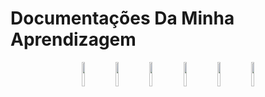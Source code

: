 <h1>Documentações Da Minha Aprendizagem</h1>

<div align="center">
    <a href="https://github.com/josefabriciofigueiredo/DocumentacaoProgramacao/raw/main/CSS.pdf"><img src="https://user-images.githubusercontent.com/81711708/172276833-e524b384-7bd2-4599-8601-cbe38ef21083.png" width="10%"></a>
    <a href="https://github.com/josefabriciofigueiredo/DocumentacaoProgramacao/raw/main/HTML.pdf"><img src="https://user-images.githubusercontent.com/81711708/172276836-39e14fcb-3296-47c5-ba72-d2dfa40418eb.png" width="10%"></a>
    <a href="https://github.com/josefabriciofigueiredo/DocumentacaoProgramacao/raw/main/PHP.pdf"><img src="https://user-images.githubusercontent.com/81711708/172276837-efb9b8af-b623-40c3-b6b5-93f12e3664e5.png" width="10%"></a>
    <a href="https://github.com/josefabriciofigueiredo/DocumentacaoProgramacao/raw/main/MYSQL.pdf"><img src="https://user-images.githubusercontent.com/81711708/172276838-8595a83e-5a55-4cf0-995d-cc4d54a0ff93.png" width="10%"></a>
    <a href="https://github.com/josefabriciofigueiredo/DocumentacaoProgramacao/raw/main/JAVASCRIPT.pdf"><img src="https://user-images.githubusercontent.com/81711708/172276839-56328a0f-1d82-43db-abbe-fc18ca6aa27c.png" width="10%"></a>
    <a href="https://github.com/josefabriciofigueiredo/Documentacao-Programacao/raw/a40dfb489352276b625a5535ddeeb12745057db0/PYTHON.pdf"><img src="https://user-images.githubusercontent.com/81711708/172404096-a4f14e98-fb08-4584-b723-359a19c5784d.png" width="10%"></a>
</div>